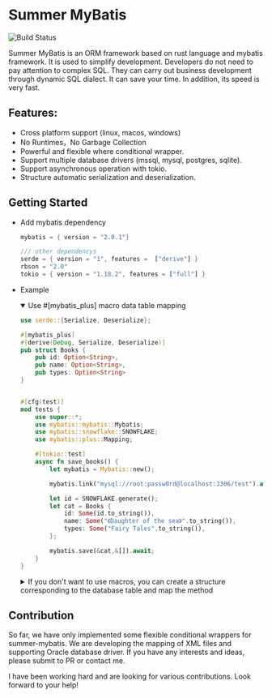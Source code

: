 # Summer MyBatis

![Build Status](https://github.com/rust-lang/book/workflows/CI/badge.svg)


Summer MyBatis is an ORM framework based on rust language and mybatis framework. It is used to simplify development. Developers do not need to pay attention to complex SQL. They can carry out business development through dynamic SQL dialect. It can save your time. In addition, its speed is very fast.


## Features:

* Cross platform support (linux, macos, windows)
* No Runtimes，No Garbage Collection
* Powerful and flexible where conditional wrapper.
* Support multiple database drivers (mssql, mysql, postgres, sqlite).
* Support asynchronous operation with tokio.
* Structure automatic serialization and deserialization.


## Getting Started

* Add mybatis dependency
    
    ```rust
    mybatis = { version = "2.0.1"}
    
    /// other dependencys
    serde = { version = "1", features =  ["derive"] }
    rbson = "2.0"
    tokio = { version = "1.18.2", features = ["full"] }
    ```

* Example
    
    <details open=“open”>
    <summary> Use #[mybatis_plus] macro data table mapping </summary>
    
    ```rust
    use serde::{Serialize, Deserialize};

    #[mybatis_plus]
    #[derive(Debug, Serialize, Deserialize)]
    pub struct Books {
        pub id: Option<String>,
        pub name: Option<String>,
        pub types: Option<String>
    }


    #[cfg(test)]
    mod tests {
        use super::*;
        use mybatis::mybatis::Mybatis;
        use mybatis::snowflake::SNOWFLAKE;
        use mybatis::plus::Mapping;

        #[tokio::test]
        async fn save_books() {
            let mybatis = Mybatis::new();

            mybatis.link("mysql://root:passw0rd@localhost:3306/test").await.unwrap();

            let id = SNOWFLAKE.generate();
            let cat = Books {
                id: Some(id.to_string()),
                name: Some("《Daughter of the sea》".to_string()),
                types: Some("Fairy Tales".to_string()),
            };
    
            mybatis.save(&cat,&[]).await;
        }
    }
    ```
    </details>

    <details>
    <summary>If you don't want to use macros, you can create a structure corresponding to the database table and map the method </summary>
        
    ```rust
    use mybatis::mybatis_sql::string_util::to_snake_name;
    use mybatis::plus::MybatisPlus;
    use serde::{Serialize, Deserialize};
    
    #[derive(Debug, Serialize, Deserialize)]
    pub struct Pets {
      pub id: Option<String>,
      pub name: Option<String>,
      pub birthday: Option<mybatis::DateTimeNative>,
      pub delete_flag: Option<i32>,
    }
    
    impl MybatisPlus for Pets {

      fn table_name() -> String {
          let type_name = std::any::type_name::<Self>();
          let mut name = type_name.to_string();
          let names: Vec<&str> = name.split("::").collect();
          name = names.get(names.len() - 1).unwrap_or(&"").to_string();

          to_snake_name(&name)
      }

      fn table_columns() -> String {
          String::from("id,name,birthday,delete_flag")
      }
      
    }
    
    #[cfg(test)]
    mod tests {
        use super::*;
        use mybatis::mybatis::Mybatis;
        use mybatis::snowflake::SNOWFLAKE;
        use mybatis::plus::{Skip, Mapping};

        ///
        /// Save a single object 
        ///
        #[tokio::test]
        async fn save_pets() {
            let mybatis = Mybatis::new();

            mybatis.link("mysql://root:passw0rd@localhost:3306/test").await.unwrap();

            let id = SNOWFLAKE.generate();
            let cat = Pets {
                id: Some(id.to_string()),
                name: Some("Cindy".to_string()),
                birthday: Some(mybatis::DateTimeNative::now()),
                delete_flag: Some(0),
            };
    
            mybatis.save(&cat,&[]).await;
        }

        ///
        /// Query a single object according to the specified field and return Option<Object>
        ///
        #[tokio::test]
        async fn query_pet_by_name() {
            let mybatis = Mybatis::new();

            mybatis.link("mysql://root:passw0rd@localhost:3306/test").await.unwrap();

            let result: Option<Pets> = mybatis.fetch_by_column("name", &"Cindy").await.unwrap();
            println!("result: {:?}", result);
        }
    }
    ```
    </details>
 
## Contribution

So far, we have only implemented some flexible conditional wrappers for summer-mybatis. We are developing the mapping of XML files and supporting Oracle database driver. If you have any interests and ideas, please submit to PR or contact me.

I have been working hard and are looking for various contributions. Look forward to your help!